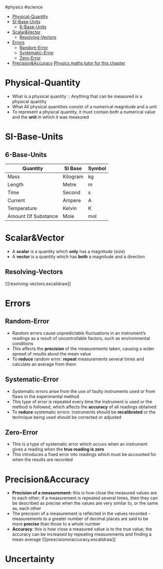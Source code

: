 #physics #science 
- [Physical-Quantity](#physical-quantity)
- [SI-Base-Units](#si-base-units)
	- [6-Base-Units](#6-base-units)
- [Scalar&Vector](#scalarvector)
	- [Resolving-Vectors](#resolving-vectors)
- [Errors](#errors)
	- [Random-Error](#random-error)
	- [Systematic-Error](#systematic-error)
	- [Zero-Error](#zero-error)
- [Precision&Accuracy](#precisionaccuracy)
[Physics maths tutor for this chapter](https://pmt.physicsandmathstutor.com/download/Physics/A-level/Notes/CAIE/01-Physical-Quantities-Units/Notes%20-%20Topic%201%20%20Physical%20Quantities%20and%20Units-%20CAIE%20Physics%20A-level.pdf)
# Physical-Quantity
- What is a physical quantity :: Anything that can be measured is a physical quantity 
- What All physical quantities consist of a numerical magnitude and a unit
- To represent a physical quantity, it must contain both a numerical value and the **unit** in which it was measured 
# SI-Base-Units 
## 6-Base-Units
| **Quantity**        | **SI Base** | **Symbol** |
| ------------------- | ----------- | ---------- |
| Mass                | Kilogram    | kg         |
| Length              | Metre       | m          |
| Time                | Second      | s          |
| Current             | Ampere      | A          |
| Temperature         | Kelvin      | K          |
| Amount Of Substance | Mole        | mol        |

# Scalar&Vector
- A **scalar** is a quantity which **only** has a magnitude (size)
- A **vector** is a quantity which has **both** a magnitude and a direction
## Resolving-Vectors
![[resolving-vectors.excalidraw]]

# Errors
## Random-Error
- Random errors cause unpredictable fluctuations in an instrument’s readings as a result of uncontrollable factors, such as environmental conditions
- This affects the **precision** of the measurements taken, causing a wider spread of results about the mean value
- To **reduce** random error: **repeat** measurements several times and calculate an average from them
## Systematic-Error
- Systematic errors arise from the use of faulty instruments used or from flaws in the experimental method
- This type of error is repeated every time the instrument is used or the method is followed, which affects the **accuracy** of all readings obtained
- To **reduce** systematic errors: instruments should be **recalibrated** or the technique being used should be corrected or adjusted
## Zero-Error
- This is a type of systematic error which occurs when an instrument gives a reading when the **true reading is zero**
- This introduces a fixed error into readings which must be accounted for when the results are recorded

# Precision&Accuracy
- **Precision of a measurement:** this is how close the measured values are to each other; if a measurement is repeated several times, then they can be described as precise when the values are very similar to, or the same as, each other
- The precision of a measurement is reflected in the values recorded - measurements to a greater number of decimal places are said to be more **precise** than those to a whole number
- **Accuracy**: this is how close a measured value is to the true value; the accuracy can be increased by repeating measurements and finding a mean average
![[prescisionoraccuracy.excalidraw]]
# Uncertainty

